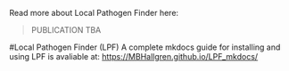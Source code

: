 Read more about Local Pathogen Finder here:
> PUBLICATION TBA

#Local Pathogen Finder (LPF) 
A complete mkdocs guide for installing and using LPF is avaliable at: https://MBHallgren.github.io/LPF_mkdocs/